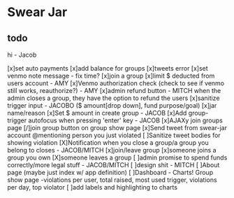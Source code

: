 # Swear Jar

## todo

hi - Jacob

[x]set auto payments
[x]add balance for groups
[x]tweets error
[x]set venmo note message - fix time?
[x]join a group
[x]limit $ deducted from users account - AMY
[x]Venmo authorization check (check to see if venmo still works, reauthorize?) - AMY
[x]admin refund button - MITCH when the admin closes a group, they have the option to refund the users
[x]sanitize trigger input - JACOBO ($ amount[drop down], fund purpose/goal)
  [x]jar name/reason
[x]Set $ amount in create group - JACOB
[x]Add group-trigger autofocus when pressing 'enter' key - JACOB
[x]AJAXy join groups page
  [/]join group button on group show page
[x]Send tweet from swear-jar account @mentioning person you just violated
[ ]Sanitize tweet bodies for showing violation
[X]Notification when you close a group/a group you belong to closes - JACOB/MITCH
    [x]join/leave group
    [x]someone joins a group you own
    [X]someone leaves a group
[ ]admin promise to spend funds correctly/more legal stuff - JACOB/MITCH
[ ]design shit - MITCH
[ ]About page (maybe just index w/ app definition)
[ ]Dashboard - Charts! Group show page
 -violations per user, total raised, most used trigger, violations per day, top violator
  [ ]add labels and highlighting to charts


